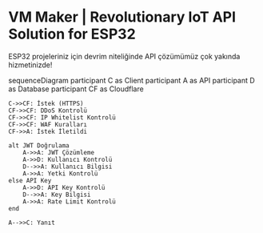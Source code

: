 # VM Maker | Revolutionary IoT API Solution for ESP32
ESP32 projeleriniz için devrim niteliğinde API çözümümüz çok yakında hizmetinizde!

sequenceDiagram
    participant C as Client
    participant A as API
    participant D as Database
    participant CF as Cloudflare
    
    C->>CF: İstek (HTTPS)
    CF->>CF: DDoS Kontrolü
    CF->>CF: IP Whitelist Kontrolü
    CF->>CF: WAF Kuralları
    CF->>A: İstek İletildi
    
    alt JWT Doğrulama
        A->>A: JWT Çözümleme
        A->>D: Kullanıcı Kontrolü
        D-->>A: Kullanıcı Bilgisi
        A->>A: Yetki Kontrolü
    else API Key
        A->>D: API Key Kontrolü
        D-->>A: Key Bilgisi
        A->>A: Rate Limit Kontrolü
    end
    
    A-->>C: Yanıt
